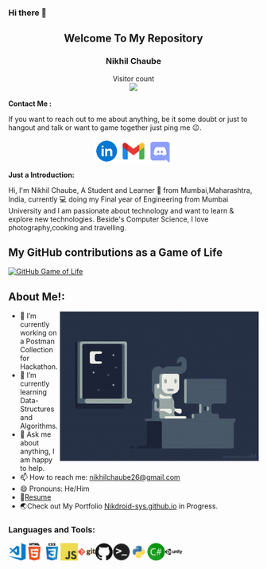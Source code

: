 ### Hi there 👋

<p align="center">
 <h2 align="center">Welcome To My Repository</h2>
 <h3 align="center">Nikhil Chaube </h3>
</p>

<p align="center"> 
  Visitor count<br>
  <img src="https://profile-counter.glitch.me/Nikdroid-sys/count.svg" />
</p>

**Contact Me :**

If you want to reach out to me about anything, be it some doubt or just to hangout and talk or want to game together just ping me 😉.

<p align="center">
 <a href="https://www.linkedin.com/in/Nikdroid-sys/" target="blank"><img align="center" src="https://github.com/Nikdroid-sys/Nikdroid-sys/blob/main/resources/linkedin.svg" alt="linkedin.com/in/Nikdroid-sys" height="50" width="50" /></a>
  <a href="mailto:nikhilchaube26@gmail.com" target="blank"><img align="center" src="https://github.com/Nikdroid-sys/Nikdroid-sys/blob/main/resources/gmail.svg" alt="nikhilchaube26@gmail.com" height="50" width="50" /></a>
   <a href="https://discord.com/users/470086098194792469" target="blank"><img align="center" src="https://github.com/Nikdroid-sys/Nikdroid-sys/blob/main/resources/discord-bubble.svg" alt="Nikdroid-sys#2025" height="50" width="50" /></a>
</p>

**Just a Introduction:**

Hi, I'm Nikhil Chaube, A Student and Learner 🚀 from Mumbai,Maharashtra, India, currently 💻 doing my Final year of Engineering from Mumbai University and I am passionate about technology and want to learn & explore new technologies. Beside's Computer Science, I love photography,cooking and travelling.

## My GitHub contributions as a Game of Life

[![GitHub Game of Life](https://github4life.herokuapp.com/Nikdroid-sys.gif)](https://github4life.herokuapp.com/Nikdroid-sys)

## About Me!:

  <img align="right" alt="GIF" src="https://github.com/Nikdroid-sys/Nikdroid-sys/blob/main/resources/coder.gif" width="400" />
  
- 🔭 I’m currently working on a Postman Collection for Hackathon.
- 🌱 I’m currently learning Data-Structures and Algorithms.
- 💬 Ask me about anything, I am happy to help.
- 📫 How to reach me: nikhilchaube26@gmail.com
- 😄 Pronouns: He/Him
- 📝[Resume](https://media-exp1.licdn.com/media/AAYUAQR3AAgAAQAAAAAAACYyu2GqIZC8QjGnl9tYZ6xrXw.png)
- 🌏Check out My Portfolio [Nikdroid-sys.github.io](https://Nikdroid-sys.github.io/) in Progress.

### Languages and Tools:

<img align="left" alt="Visual Studio Code" width="35px" src="https://raw.githubusercontent.com/github/explore/80688e429a7d4ef2fca1e82350fe8e3517d3494d/topics/visual-studio-code/visual-studio-code.png" />
<img align="left" alt="HTML5" width="35px" src="https://raw.githubusercontent.com/github/explore/80688e429a7d4ef2fca1e82350fe8e3517d3494d/topics/html/html.png" />
<img align="left" alt="CSS3" width="35px" src="https://raw.githubusercontent.com/github/explore/80688e429a7d4ef2fca1e82350fe8e3517d3494d/topics/css/css.png" />
<img align="left" alt="JavaScript" width="35px" src="https://raw.githubusercontent.com/github/explore/80688e429a7d4ef2fca1e82350fe8e3517d3494d/topics/javascript/javascript.png" />
<img align="left" alt="Git" width="35px" src="https://raw.githubusercontent.com/github/explore/80688e429a7d4ef2fca1e82350fe8e3517d3494d/topics/git/git.png" />
<img align="left" alt="GitHub" width="35px" src="https://raw.githubusercontent.com/github/explore/78df643247d429f6cc873026c0622819ad797942/topics/github/github.png" />
<img align="left" alt="HTML5" width="35px" src="https://raw.githubusercontent.com/github/explore/80688e429a7d4ef2fca1e82350fe8e3517d3494d/topics/terminal/terminal.png" />
<img align="left" alt="HTML5" width="35px" src="https://raw.githubusercontent.com/github/explore/80688e429a7d4ef2fca1e82350fe8e3517d3494d/topics/python/python.png" />
<img align="left" alt="HTML5" width="35px" src="https://raw.githubusercontent.com/github/explore/80688e429a7d4ef2fca1e82350fe8e3517d3494d/topics/csharp/csharp.png" />
<img align="left" alt="HTML5" width="35px" src="https://raw.githubusercontent.com/github/explore/80688e429a7d4ef2fca1e82350fe8e3517d3494d/topics/unity/unity.png" />
<br>

